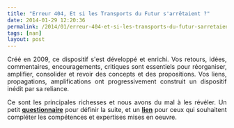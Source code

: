 ```yaml
---
title: "Erreur 404, Et si les Transports du Futur s'arrêtaient ?"
date: 2014-01-29 12:20:36
permalink: /2014/01/erreur-404-et-si-les-transports-du-futur-sarretaient.html
tags: [nan]
layout: post
---
```


<p style="text-align: justify">Créé en 2009, ce dispositif s'est développé et enrichi. Vos retours, idées, commentaires, encouragements, critiques sont essentiels pour réorganiser, amplifier, consolider et revoir des concepts et des propositions. Vos liens, propagations, amplifications ont progressivement construit un dispositif inédit par sa reliance. </p> <p style="text-align: justify">Ce sont les principales richesses et nous avons du mal à les révéler. Un petit <a href="http://981936.polldaddy.com/s/les-transports-du-futur-error-404" target="_blank"><strong>questionnaire</strong></a> pour définir la suite, et un <a href="http://www.linkedin.com/in/plassat" target="_blank"><strong>lien</strong></a> pour ceux qui souhaitent compléter les compétences et expertises mises en oeuvre.<br /> </p>

